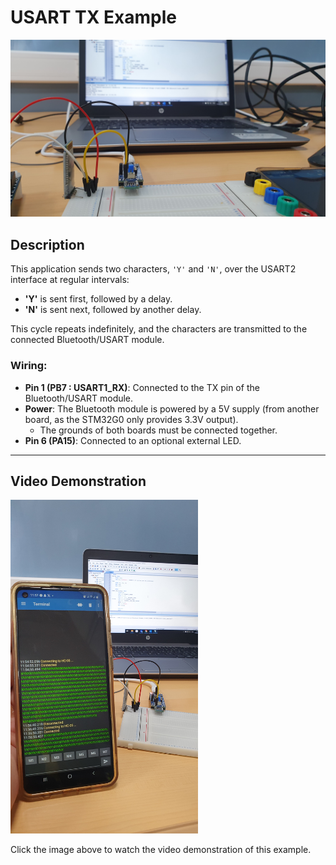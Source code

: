 # USART TX Example

![USART TX Example](../../../Images/TX1.jpg) <!-- Replace with the correct image path if necessary -->

## Description
This application sends two characters, `'Y'` and `'N'`, over the USART2 interface at regular intervals:
- **'Y'** is sent first, followed by a delay.
- **'N'** is sent next, followed by another delay.

This cycle repeats indefinitely, and the characters are transmitted to the connected Bluetooth/USART module.

### Wiring:
- **Pin 1 (PB7 : USART1_RX)**: Connected to the TX pin of the Bluetooth/USART module.
- **Power**: The Bluetooth module is powered by a 5V supply (from another board, as the STM32G0 only provides 3.3V output).
  - The grounds of both boards must be connected together.
- **Pin 6 (PA15)**: Connected to an optional external LED.

---

## Video Demonstration

<a href="https://player.vimeo.com/video/1015182626">
    <img src="../../../Images/TX2.jpg" alt="Video Demonstration" width="300">
</a>

Click the image above to watch the video demonstration of this example.
